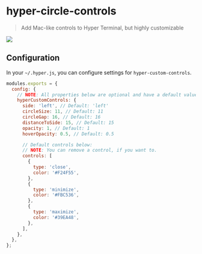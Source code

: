 # hyper-circle-controls

> Add Mac-like controls to Hyper Terminal, but highly customizable

![](https://raw.githubusercontent.com/guilhermerodz/hyper-custom-controls/master/.git/result.png)

## Configuration

In your `~/.hyper.js`, you can configure settings for `hyper-custom-controls`.

```js
modules.exports = {
  config: {
    // NOTE: All properties below are optional and have a default value.
    hyperCustomControls: {
      side: 'left', // Default: 'left'
      circleSize: 11, // Default: 11
      circleGap: 16, // Default: 16
      distanceToSide: 15, // Default: 15
      opacity: 1, // Default: 1
      hoverOpacity: 0.5, // Default: 0.5

      // Default controls below:
      // NOTE: You can remove a control, if you want to.
      controls: [
        {
          type: 'close',
          color: '#F24F55',
        },
        {
          type: 'minimize',
          color: '#FBC536',
        },
        {
          type: 'maximize',
          color: '#39EA48',
        },
      ],
    },
  },
};
```
